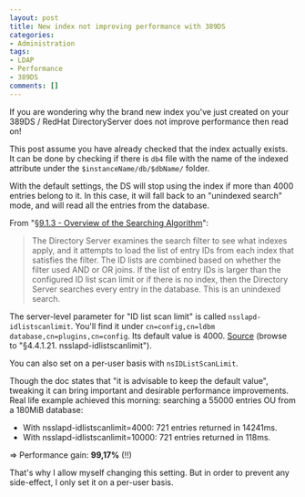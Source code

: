 ```yaml
---
layout: post
title: New index not improving performance with 389DS
categories:
- Administration
tags:
- LDAP
- Performance
- 389DS
comments: []
---
```


If you are wondering why the brand new index you've just created on your 389DS / RedHat DirectoryServer does not improve performance then read on!

This post assume you have already checked that the index actually exists.  It can be done by checking if there is `db4` file with the name of the indexed attribute under the `$instanceName/db/$dbName/` folder.

With the default settings, the DS will stop using the index if more than 4000 entries belong to it. In this case, it will fall back to an "unindexed search" mode, and will read all the entries from the database.

From "[§9.1.3 - Overview of the Searching Algorithm](https://access.redhat.com/site/documentation/en-US/Red_Hat_Directory_Server/9.0/html/Administration_Guide/Managing_Indexes.html#About_Indexes-Overview_of_the_Searching_Algorithm)":

> The Directory Server examines the search filter to see what indexes apply, and it attempts to load the list of entry IDs from each index that satisfies the filter. The ID lists are combined based on whether the filter used AND or OR joins.
> If the list of entry IDs is larger than the configured ID list scan limit or if there is no index, then the Directory Server searches every entry in the database. This is an unindexed search.

The server-level parameter for "ID list scan limit" is called `nsslapd-idlistscanlimit`. You'll find it under `cn=config,cn=ldbm database,cn=plugins,cn=config`. Its default value is 4000\. [Source](https://access.redhat.com/site/documentation//en-US/Red_Hat_Directory_Server/9.0/html/Configuration_Command_and_File_Reference/Database_Plug_in_Attributes.html#Database_Attributes_under_cnconfig_cnldbm_database_cnplugins_cnconfig) (browse to "§4.4.1.21\. nsslapd-idlistscanlimit").

You can also set on a per-user basis with `nsIDListScanLimit`.

Though the doc states that "it is advisable to keep the default value", tweaking it can bring important and desirable performance improvements. Real life example achieved this morning: searching a 55000 entries OU from a 180MiB database:

*   With nsslapd-idlistscanlimit=4000: 721 entries returned in 14241ms.
*   With nsslapd-idlistscanlimit=10000: 721 entries returned in 118ms.

=> Performance gain: **99,17%** (!!)

That's why I allow myself changing this setting. But in order to prevent any side-effect, I only set it on a per-user basis.